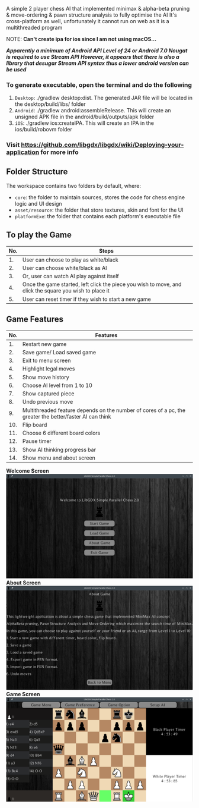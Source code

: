 A simple 2 player chess AI that implemented minimax & alpha-beta pruning & move-ordering & pawn structure analysis to fully optimise the AI
It's cross-platform as well, unfortunately it cannot run on web as it is a multithreaded program

NOTE: **Can't create ipa for ios since I am not using macOS...**

***Apparently a minimum of Android API Level of 24 or Android 7.0 Nougat is required to use Stream API***
***However, it appears that there is also a library that desugar Stream API syntax thus a lower android version can be used***

### To generate executable, open the terminal and do the following
1. `Desktop`: ./gradlew desktop:dist. The generated JAR file will be located in the desktop/build/libs/ folder
2. `Android`: ./gradlew android:assembleRelease. This will create an unsigned APK file in the android/build/outputs/apk folder
3. `iOS`: ./gradlew ios:createIPA. This will create an IPA in the ios/build/robovm folder

### Visit https://github.com/libgdx/libgdx/wiki/Deploying-your-application for more info

## Folder Structure

The workspace contains two folders by default, where:

- `core`: the folder to maintain sources, stores the code for chess engine logic and UI design
- `asset/resource`: the folder that store textures, skin and font for the UI
- `platformExe`: the folder that contains each platform's executable file

## To play the Game

No. | Steps
--- | ----
1.| User can choose to play as white/black
2.| User can choose white/black as AI
3.| Or, user can watch AI play against itself
4.| Once the game started, left click the piece you wish to move, and click the square you wish to place it
5.| User can reset timer if they wish to start a new game

## Game Features

No. | Features
--- | ----
1.| Restart new game
2.| Save game/ Load saved game
3.| Exit to menu screen
4.| Highlight legal moves
5.| Show move history
6.| Choose AI level from 1 to 10
7.| Show captured piece
8.| Undo previous move
9.| Multithreaded feature depends on the number of cores of a pc, the greater the better/faster AI can think
10.| Flip board
11.| Choose 6 different board colors
12.| Pause timer
13.| Show AI thinking progress bar
14.| Show menu and about screen

**Welcome Screen**
![Chess sample](./img/welcome.png)
**About Screen**
![Chess sample](./img/about.png)
**Game Screen**
![Chess sample](./img/chess.png)